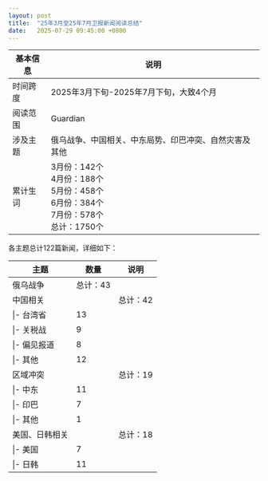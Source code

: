 ```yaml
---
layout: post
title:  "25年3月至25年7月卫报新闻阅读总结"
date:   2025-07-29 09:45:00 +0800
---
```


| 基本信息 | 说明                                                                                  |
| --- |-------------------------------------------------------------------------------------|
| 时间跨度 | 2025年3月下旬-2025年7月下旬，大致4个月                                                           |
| 阅读范围 | Guardian                                                                            |
| 涉及主题 | 俄乌战争、中国相关、中东局势、印巴冲突、自然灾害及其他                                                         |
| 累计生词 | 3月份：142个<br>4月份：188个<br>5月份：458个<br>6月份：384个<br>7月份：578个<br>总计：1750个 |

各主题总计122篇新闻，详细如下：

| 主题       | 数量    | 说明      |
|----------|-------|---------|
| 俄乌战争     | 总计：43 |         |
| 中国相关     |       | 总计：42   |
| \\|- 台湾省 | 13    |         |
| \\|- 关税战 | 9     |         |
| \\|- 偏见报道 | 8     |         |
| \\|- 其他  | 12    |         |
| 区域冲突     |       | 总计：19   |
| \\|- 中东  | 11    |         |
| \\|- 印巴  | 7     |         |
| \\|- 其他  | 1     |         |
| 美国、日韩相关  |    | 总计：18  |
| \\|- 美国  | 7     |         |
| \\|- 日韩  | 11    |         |









